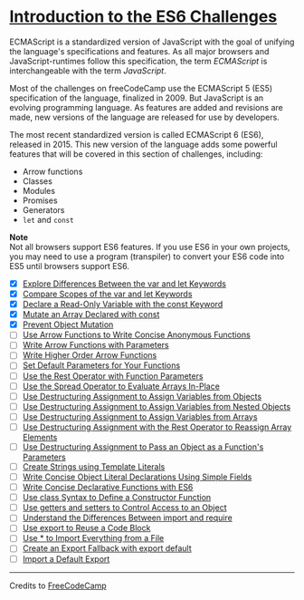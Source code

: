 # [Introduction to the ES6 Challenges](https://learn.freecodecamp.org/javascript-algorithms-and-data-structures/es6)

ECMAScript is a standardized version of JavaScript with the goal of unifying the language's specifications and features. As all major browsers and JavaScript-runtimes follow this specification, the term _ECMAScript_ is interchangeable with the term _JavaScript_.

Most of the challenges on freeCodeCamp use the ECMAScript 5 (ES5) specification of the language, finalized in 2009. But JavaScript is an evolving programming language. As features are added and revisions are made, new versions of the language are released for use by developers.

The most recent standardized version is called ECMAScript 6 (ES6), released in 2015. This new version of the language adds some powerful features that will be covered in this section of challenges, including:

- Arrow functions
- Classes
- Modules
- Promises
- Generators
- `let` and `const`

**Note**  
Not all browsers support ES6 features. If you use ES6 in your own projects, you may need to use a program (transpiler) to convert your ES6 code into ES5 until browsers support ES6.

- [x] [Explore Differences Between the var and let Keywords](01-explore-differences-between-the-var-and-let-keywords.js)
- [x] [Compare Scopes of the var and let Keywords](02-compare-scopes-of-the-var-and-let-keywords.js)
- [x] [Declare a Read-Only Variable with the const Keyword](03-declare-a-read-only-variable-with-the-const-keyword.js)
- [x] [Mutate an Array Declared with const](04-mutate-an-array-declared-with-const.js)
- [x] [Prevent Object Mutation](05-prevent-object-mutation.js)
- [ ] [Use Arrow Functions to Write Concise Anonymous Functions](06-use-arrow-functions-to-write-concise-anonymous-functions.js)
- [ ] [Write Arrow Functions with Parameters](07-write-arrow-functions-with-parameters.js)
- [ ] [Write Higher Order Arrow Functions](08-write-higher-order-arrow-functions.js)
- [ ] [Set Default Parameters for Your Functions](09-set-default-parameters-for-your-functions.js)
- [ ] [Use the Rest Operator with Function Parameters](10-use-the-rest-operator-with-function-parameters.js)
- [ ] [Use the Spread Operator to Evaluate Arrays In-Place](11-use-the-spread-operator-to-evaluate-arrays-in-place.js)
- [ ] [Use Destructuring Assignment to Assign Variables from Objects](12-use-destructuring-assignment-to-assign-variables-from-objects.js)
- [ ] [Use Destructuring Assignment to Assign Variables from Nested Objects](13-use-destructuring-assignment-to-assign-variables-from-nested-objects.js)
- [ ] [Use Destructuring Assignment to Assign Variables from Arrays](14-use-destructuring-assignment-to-assign-variables-from-arrays.js)
- [ ] [Use Destructuring Assignment with the Rest Operator to Reassign Array Elements](15-use-destructuring-assignment-with-the-rest-operator-to-reassign-array-elements.js)
- [ ] [Use Destructuring Assignment to Pass an Object as a Function's Parameters](16-use-destructuring-assignment-to-pass-an-object-as-a-functions-parameters.js)
- [ ] [Create Strings using Template Literals](17-create-strings-using-template-literals.js)
- [ ] [Write Concise Object Literal Declarations Using Simple Fields](18-write-concise-object-literal-declarations-using-simple-fields.js)
- [ ] [Write Concise Declarative Functions with ES6](19-write-concise-declarative-functions-with-es6.js)
- [ ] [Use class Syntax to Define a Constructor Function](20-use-class-syntax-to-define-a-constructor-function.js)
- [ ] [Use getters and setters to Control Access to an Object](21-use-getters-and-setters-to-control-access-to-an-object.js)
- [ ] [Understand the Differences Between import and require](22-understand-the-differences-between-import-and-require.js)
- [ ] [Use export to Reuse a Code Block](23-use-export-to-reuse-a-code-block.js)
- [ ] [Use * to Import Everything from a File](24-use--to-import-everything-from-a-file.js)
- [ ] [Create an Export Fallback with export default](25-create-an-export-fallback-with-export-default.js)
- [ ] [Import a Default Export](26-import-a-default-export.js)

---

Credits to [FreeCodeCamp](https://www.freecodecamp.org/)
